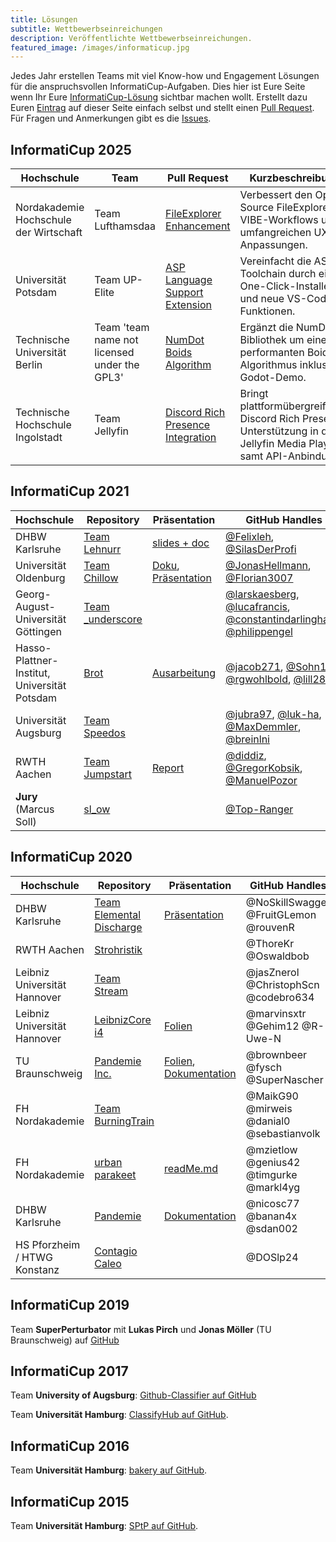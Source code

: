 ```yaml
---
title: Lösungen
subtitle: Wettbewerbseinreichungen
description: Veröffentlichte Wettbewerbseinreichungen.
featured_image: /images/informaticup.jpg
---
```


Jedes Jahr erstellen Teams mit viel Know-how und Engagement Lösungen für die anspruchsvollen InformatiCup-Aufgaben. Dies hier ist Eure Seite wenn Ihr Eure [InformatiCup-Lösung](/challenges/) sichtbar machen wollt. Erstellt dazu Euren [Eintrag](https://guides.github.com/features/mastering-markdown/) auf dieser Seite einfach selbst und stellt einen [Pull Request](https://help.github.com/en/github/collaborating-with-issues-and-pull-requests/about-pull-requests). Für Fragen und Anmerkungen gibt es die [Issues](https://github.com/informatiCup/informaticup.github.io/issues).

## InformatiCup 2025 ##

| Hochschule | Team | Pull Request | Kurzbeschreibung |
|------------|------|--------------|------------------|
| Nordakademie Hochschule der Wirtschaft | Team Lufthamsdaa | [FileExplorer Enhancement](https://github.com/conaticus/FileExplorer/pull/92) | Verbessert den Open-Source FileExplorer mit VIBE-Workflows und umfangreichen UX-Anpassungen. |
| Universität Potsdam | Team UP-Elite | [ASP Language Support Extension](https://github.com/CaptainUnbrauchbar/asp-language-support/pull/58) | Vereinfacht die ASP-Toolchain durch einen One-Click-Installer und neue VS-Code-Funktionen. |
| Technische Universität Berlin | Team 'team name not licensed under the GPL3' | [NumDot Boids Algorithm](https://github.com/Ivorforce/NumDot/pull/171) | Ergänzt die NumDot-Bibliothek um einen performanten Boids-Algorithmus inklusive Godot-Demo. |
| Technische Hochschule Ingolstadt | Team Jellyfin | [Discord Rich Presence Integration](https://github.com/jellyfin/jellyfin-media-player/pull/948) | Bringt plattformübergreifende Discord Rich Presence Unterstützung in den Jellyfin Media Player samt API-Anbindung. |

## InformatiCup 2021 ##

| Hochschule                   | Repository                                                                   | Präsentation                                                                                                                                                                       | GitHub Handles                            |
|------------------------------|------------------------------------------------------------------------------|------------------------------------------------------------------------------------------------------------------------------------------------------------------------------------|-------------------------------------------|
| DHBW Karlsruhe                               | [Team Lehnurr](https://github.com/Lehnurr/spe-ed-solver)                         |[slides + doc](https://github.com/Lehnurr/spe-ed-solver/tree/main/elaboration)                                                                                                                                                                                                                     | [@Felixleh](https://github.com/Felixleh), [@SilasDerProfi](https://github.com/SilasDerProfi)                                                                                                                                        | [video](https://www.youtube.com/watch?v=eM_VyB2O4Fo&t=4484s)            |
| Universität Oldenburg                        | [Team Chillow](https://github.com/jonashellmann/informaticup21-team-chillow)     |[Doku](https://github.com/jonashellmann/informaticup21-team-chillow/blob/main/Dokumentation%20Team%20Chillow%20Universitaet%20Oldenburg.pdf), [Präsentation](https://github.com/jonashellmann/informaticup21-team-chillow/blob/main/Praesentation%20Team%20Chillow%20Universitaet%20Oldenburg.pdf) | [@JonasHellmann](https://github.com/jonashellmann), [@Florian3007](https://github.com/Florian3007)                                                                                                                                  |                                                                         |
| Georg-August-Universität Göttingen           | [Team _underscore](https://spe_ed.pages.gwdg.de/)                                |                                                                                                                                                                                                                                                                                                   | [@larskaesberg](https://gitlab.gwdg.de/l.kaesberg), [@lucafrancis](https://gitlab.gwdg.de/lucajoshua.francis), [@constantindarlinghaus](https://gitlab.gwdg.de/c.dalinghaus), [@philippengel](https://gitlab.gwdg.de/philipp.engel) |                                                                         |
| Hasso-Plattner-Institut, Universität Potsdam | [Brot](https://github.com/TeamBrot/client/)                                      |[Ausarbeitung](https://github.com/TeamBrot/paper/blob/main/ausarbeitung.pdf)                                                                                                                                                                                                                       | [@jacob271](https://github.com/jacob271), [@Sohn123](https://github.com/Sohn123), [@rgwohlbold](https://github.com/rgwohlbold), [@lill28](https://github.com/lill28)                                                                | Gewinner des GitHub Sonderpreises :tada:                                |
| Universität Augsburg                         | [Team Speedos](https://github.com/jubra97/speedos)                               |                                                                                                                                                                                                                                                                                                   | [@jubra97](https://github.com/jubra97), [@luk-ha](https://github.com/luk-ha), [@MaxDemmler](https://github.com/MaxDemmler), [@breinlni](https://github.com/breinlni)                                                                |                                                                         |
| RWTH Aachen                                  | [Team Jumpstart](https://github.com/TeamJumpstart/InformatiCup2021)              |[Report](https://github.com/TeamJumpstart/InformatiCup2021/releases/download/v1.0.0-submission/Informaticup2021.Theoretische.Ausarbeitung.pdf)                                                                                                                                                     | [@diddiz](https://github.com/DiddiZ), [@GregorKobsik](https://github.com/GregorKobsik), [@ManuelPozor](https://github.com/ManuelPozor)                                                                                              | [Website](https://teamjumpstart.github.io/InformatiCup2021/)            |
| **Jury** (Marcus Soll)                       | [sl_ow](https://github.com/Top-Ranger/sl_ow)                                     |                                                                                                                                                                                                                                                                                                   | [@Top-Ranger](https://github.com/Top-Ranger/)                                                                                                                                                                                       | Dies ist eine Lösung der Jury, die nicht bewertet wurde.                |

## InformatiCup 2020 ##

| Hochschule                   | Repository                                                                   | Präsentation                                                                                                                                                                       | GitHub Handles                            |
|------------------------------|------------------------------------------------------------------------------|------------------------------------------------------------------------------------------------------------------------------------------------------------------------------------|-------------------------------------------|
| DHBW Karlsruhe               | [Team Elemental Discharge](https://github.com/FruitGLemon/InformatiCup-2020) | [Präsentation](https://github.com/FruitGLemon/InformatiCup-2020/blob/master/IC2020%20Final%20Presentation_Team_Elemental_Discharge.pptx)                                           | @NoSkillSwagger @FruitGLemon @rouvenR     |
| RWTH Aachen                  | [Strohristik](https://github.com/couch-consulting/ic20_heilung)              |                                                                                                                                                                                    | @ThoreKr @Oswaldbob                       |
| Leibniz Universität Hannover | [Team Stream](https://github.com/jasZnerol/InformatiCup2020)                 |                                                                                                                                                                                    | @jasZnerol @ChristophScn @codebro634      |
| Leibniz Universität Hannover | [LeibnizCore i4](https://github.com/marvinsxtr/informaticup-2020-pandemie)   | [Folien](https://drive.google.com/file/d/1uAJi7MHMPAULYvKBf9qF5RkOmEW6ZFbq/view?usp=sharing)                                                                                       | @marvinsxtr @Gehim12 @R-Uwe-N             |
| TU Braunschweig              | [Pandemie Inc.](https://github.com/SuperNascher/Pandemie-Inc)                | [Folien](https://github.com/SuperNascher/Pandemie-Inc/blob/master/Presentation.pptx),  [Dokumentation](https://github.com/SuperNascher/Pandemie-Inc/blob/master/Documentation.pdf) | @brownbeer @fysch @SuperNascher           |
| FH Nordakademie              | [Team BurningTrain](https://github.com/sebastianvolk/informatiCup2020)       |                                                                                                                                                                                    | @MaikG90 @mirweis @danial0 @sebastianvolk |
| FH Nordakademie              | [urban parakeet](https://github.com/MarkL4YG/informaticup-2020)              | [readMe.md](https://github.com/MarkL4YG/informaticup-2020/blob/master/readMe.md)                                                                                                   | @mzietlow @genius42 @timgurke @markl4yg   |
| DHBW Karlsruhe               | [Pandemie](https://github.com/nicosc77/pandemie)                             | [Dokumentation](https://github.com/nicosc77/pandemie/blob/master/Dokumentation.pdf)                                                                                                | @nicosc77 @banan4x @sdan002               |
| HS Pforzheim / HTWG Konstanz | [Contagio Caleo](https://github.com/DOSlp24/Pandemie)                        |                                                                                                                                                                                    | @DOSlp24                                  |

## InformatiCup 2019 ##

Team **SuperPerturbator** mit **Lukas Pirch** und **Jonas Möller** (TU Braunschweig) auf [GitHub](https://github.com/LPirch/informaticup2019)

## InformatiCup 2017 ##

Team **University of Augsburg**: [Github-Classifier auf GitHub](https://github.com/Ichaelus/Github-Classifier)

Team **Universität Hamburg**: [ClassifyHub auf GitHub](https://github.com/Top-Ranger/ClassifyHub).

## InformatiCup 2016 ##

Team **Universität Hamburg**: [bakery auf GitHub](https://github.com/Top-Ranger/bakery).

## InformatiCup 2015 ##

Team **Universität Hamburg**: [SPtP auf GitHub](https://github.com/Top-Ranger/SPtP).
